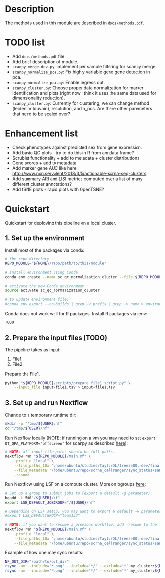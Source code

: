 
# Description

The methods used in this module are described in `docs/methods.pdf`.


# TODO list

* Add `docs/methods.pdf` file.
* Add brief description of module.
* `scanpy_merge-dev.py`: Implement per sample filtering for scanpy merge.
* `scanpy_normalize_pca.py`: Fix highly variable gene gene detection in pca.
* `scanpy_normalize_pca.py`: Enable regress out.
* `scanpy_cluster.py`: Choose proper data normalization for marker identification and plots (right now I think it uses the same data used for dimensionality reduction).
* `scanpy_cluster.py`: Currently for clustering, we can change method (leiden or louvain), resolution, and n_pcs. Are there other paremeters that need to be scaled over?


# Enhancement list

* Check phenotypes against predicted sex from gene expression.
* Add basic QC plots - try to do this in R from anndata frame?
* Scrublet functionality + add to metadata + cluster distributions
* Gene scores + add to metadata
* Add marker gene AUC like here http://www.nxn.se/valent/2018/3/5/actionable-scrna-seq-clusters
* Add summary ARI and LISI metrics computed over a list of many different cluster annotations?
* Add tSNE plots - rapid plots with OpenTSNE?


# Quickstart

Quickstart for deploying this pipeline on a local cluster.


## 1. Set up the environment

Install most of the packages via conda:
```bash
# the repo directory
REPO_MODULE="${HOME}/repo/path/to/this/module"

# install environment using Conda
conda env create --name sc_qc_normalization_cluster --file ${REPO_MODULE}/environment.yml

# activate the new Conda environment
source activate sc_qc_normalization_cluster

# to update environment file:
#conda env export --no-builds | grep -v prefix | grep -v name > environment.yml
```

Conda does not work well for R packages. Install R packages via renv:
```bash
TODO
```


## 2. Prepare the input files (TODO)

The pipeline takes as input:
1. File1.
2. File2.

Prepare the File1.
```bash
python "${REPO_MODULE}/scripts/prepare_file1_script.py" \
    --input_file input-file1.tsv > input-file1.tsv
```


## 3. Set up and run Nextflow

Change to a temporary runtime dir:
```bash
mkdir -p "/tmp/${USER}/nf"
cd "/tmp/${USER}/nf"
```


Run Nexflow locally (NOTE: if running on a vm you may need to set `export QT_QPA_PLATFORM='offscreen'` for scanpy as described [here](https://github.com/ipython/ipython/issues/10627)):
```bash
# NOTE: all input file paths should be full paths.
nextflow run "${REPO_MODULE}/main.nf" \
    -profile "local" \
    --file_paths_10x "/home/ubuntu/studies/TaylorDL/freeze001-dev/final_samples2.tsv" \
    --file_metadata "/home/ubuntu/repo/scrna_cellranger/sync_status/samples_metainfo.tsv" \
    -resume
```


Run Nextflow using LSF on a compute cluster. More on bgroups [here](https://www.ibm.com/support/knowledgecenter/SSETD4_9.1.3/lsf_config_ref/lsb.params.default_jobgroup.5.html):
```bash
# Set up a group to submit jobs to (export a default -g parameter).
bgadd -L 500"/${USER}/nf"
export LSB_DEFAULT_JOBGROUP="/${USER}/nf"

# Depending on LSF setup, you may want to export a default -G parameter.
#export LSB_DEFAULTGROUP="team152"

# NOTE: if you want to resume a previous workflow, add -resume to the flags
nextflow run "${REPO_MODULE}/main.nf" \
    -profile "local" \
    --file_paths_10x "/home/ubuntu/studies/TaylorDL/freeze001-dev/final_samples2.tsv" \
    --file_metadata "/home/ubuntu/repo/scrna_cellranger/sync_status/samples_metainfo.tsv"
```


Example of how one may sync results:
```bash
NF_OUT_DIR="/path/to/out_dir"
rsync -am --include='*.png' --include='*/' --exclude='*' my_cluster:${NF_OUT_DIR} .
rsync -am --include='*.png' --include='*/' --exclude='*' my_cluster:${NF_OUT_DIR} .
```

